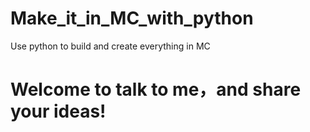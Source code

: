 # Make_it_in_MC_with_python

Use python to build and create everything in MC

# Welcome to talk to me，and share your ideas!
